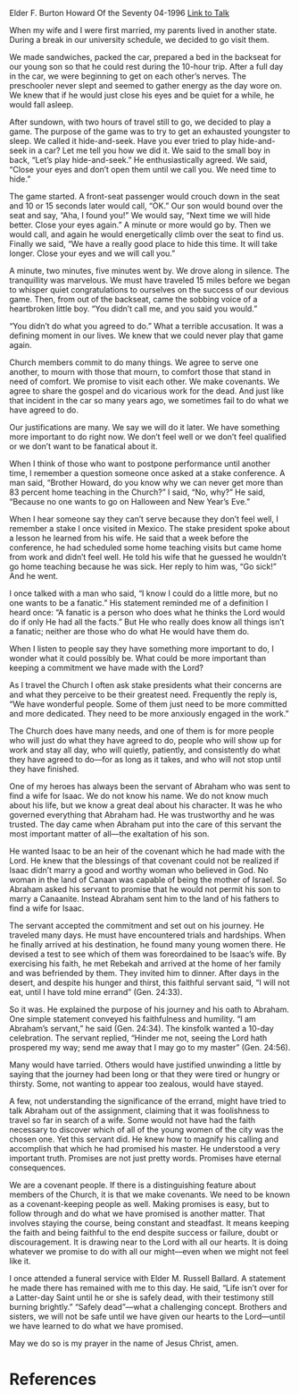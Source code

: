 Elder F. Burton Howard
Of the Seventy
04-1996
[Link to Talk](https://www.churchofjesuschrist.org/study/general-conference/1996/04/commitment?lang=eng)

When my wife and I were first married, my parents lived in another state. During a break in our university schedule, we decided to go visit them.

We made sandwiches, packed the car, prepared a bed in the backseat for our young son so that he could rest during the 10-hour trip. After a full day in the car, we were beginning to get on each other’s nerves. The preschooler never slept and seemed to gather energy as the day wore on. We knew that if he would just close his eyes and be quiet for a while, he would fall asleep.

After sundown, with two hours of travel still to go, we decided to play a game. The purpose of the game was to try to get an exhausted youngster to sleep. We called it hide-and-seek. Have you ever tried to play hide-and-seek in a car? Let me tell you how we did it. We said to the small boy in back, “Let’s play hide-and-seek.” He enthusiastically agreed. We said, “Close your eyes and don’t open them until we call you. We need time to hide.”

The game started. A front-seat passenger would crouch down in the seat and 10 or 15 seconds later would call, “OK.” Our son would bound over the seat and say, “Aha, I found you!” We would say, “Next time we will hide better. Close your eyes again.” A minute or more would go by. Then we would call, and again he would energetically climb over the seat to find us. Finally we said, “We have a really good place to hide this time. It will take longer. Close your eyes and we will call you.”

A minute, two minutes, five minutes went by. We drove along in silence. The tranquillity was marvelous. We must have traveled 15 miles before we began to whisper quiet congratulations to ourselves on the success of our devious game. Then, from out of the backseat, came the sobbing voice of a heartbroken little boy. “You didn’t call me, and you said you would.”

“You didn’t do what you agreed to do.” What a terrible accusation. It was a defining moment in our lives. We knew that we could never play that game again.

Church members commit to do many things. We agree to serve one another, to mourn with those that mourn, to comfort those that stand in need of comfort. We promise to visit each other. We make covenants. We agree to share the gospel and do vicarious work for the dead. And just like that incident in the car so many years ago, we sometimes fail to do what we have agreed to do.

Our justifications are many. We say we will do it later. We have something more important to do right now. We don’t feel well or we don’t feel qualified or we don’t want to be fanatical about it.

When I think of those who want to postpone performance until another time, I remember a question someone once asked at a stake conference. A man said, “Brother Howard, do you know why we can never get more than 83 percent home teaching in the Church?” I said, “No, why?” He said, “Because no one wants to go on Halloween and New Year’s Eve.”

When I hear someone say they can’t serve because they don’t feel well, I remember a stake I once visited in Mexico. The stake president spoke about a lesson he learned from his wife. He said that a week before the conference, he had scheduled some home teaching visits but came home from work and didn’t feel well. He told his wife that he guessed he wouldn’t go home teaching because he was sick. Her reply to him was, “Go sick!” And he went.

I once talked with a man who said, “I know I could do a little more, but no one wants to be a fanatic.” His statement reminded me of a definition I heard once: “A fanatic is a person who does what he thinks the Lord would do if only He had all the facts.” But He who really does know all things isn’t a fanatic; neither are those who do what He would have them do.

When I listen to people say they have something more important to do, I wonder what it could possibly be. What could be more important than keeping a commitment we have made with the Lord?

As I travel the Church I often ask stake presidents what their concerns are and what they perceive to be their greatest need. Frequently the reply is, “We have wonderful people. Some of them just need to be more committed and more dedicated. They need to be more anxiously engaged in the work.”

The Church does have many needs, and one of them is for more people who will just do what they have agreed to do, people who will show up for work and stay all day, who will quietly, patiently, and consistently do what they have agreed to do—for as long as it takes, and who will not stop until they have finished.

One of my heroes has always been the servant of Abraham who was sent to find a wife for Isaac. We do not know his name. We do not know much about his life, but we know a great deal about his character. It was he who governed everything that Abraham had. He was trustworthy and he was trusted. The day came when Abraham put into the care of this servant the most important matter of all—the exaltation of his son.

He wanted Isaac to be an heir of the covenant which he had made with the Lord. He knew that the blessings of that covenant could not be realized if Isaac didn’t marry a good and worthy woman who believed in God. No woman in the land of Canaan was capable of being the mother of Israel. So Abraham asked his servant to promise that he would not permit his son to marry a Canaanite. Instead Abraham sent him to the land of his fathers to find a wife for Isaac.

The servant accepted the commitment and set out on his journey. He traveled many days. He must have encountered trials and hardships. When he finally arrived at his destination, he found many young women there. He devised a test to see which of them was foreordained to be Isaac’s wife. By exercising his faith, he met Rebekah and arrived at the home of her family and was befriended by them. They invited him to dinner. After days in the desert, and despite his hunger and thirst, this faithful servant said, “I will not eat, until I have told mine errand” (Gen. 24:33).

So it was. He explained the purpose of his journey and his oath to Abraham. One simple statement conveyed his faithfulness and humility. “I am Abraham’s servant,” he said (Gen. 24:34). The kinsfolk wanted a 10-day celebration. The servant replied, “Hinder me not, seeing the Lord hath prospered my way; send me away that I may go to my master” (Gen. 24:56).

Many would have tarried. Others would have justified unwinding a little by saying that the journey had been long or that they were tired or hungry or thirsty. Some, not wanting to appear too zealous, would have stayed.

A few, not understanding the significance of the errand, might have tried to talk Abraham out of the assignment, claiming that it was foolishness to travel so far in search of a wife. Some would not have had the faith necessary to discover which of all of the young women of the city was the chosen one. Yet this servant did. He knew how to magnify his calling and accomplish that which he had promised his master. He understood a very important truth. Promises are not just pretty words. Promises have eternal consequences.

We are a covenant people. If there is a distinguishing feature about members of the Church, it is that we make covenants. We need to be known as a covenant-keeping people as well. Making promises is easy, but to follow through and do what we have promised is another matter. That involves staying the course, being constant and steadfast. It means keeping the faith and being faithful to the end despite success or failure, doubt or discouragement. It is drawing near to the Lord with all our hearts. It is doing whatever we promise to do with all our might—even when we might not feel like it.

I once attended a funeral service with Elder M. Russell Ballard. A statement he made there has remained with me to this day. He said, “Life isn’t over for a Latter-day Saint until he or she is safely dead, with their testimony still burning brightly.” “Safely dead”—what a challenging concept. Brothers and sisters, we will not be safe until we have given our hearts to the Lord—until we have learned to do what we have promised.

May we do so is my prayer in the name of Jesus Christ, amen.

# References
